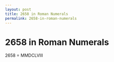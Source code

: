 ```yaml
---
layout: post
title: 2658 in Roman Numerals
permalink: 2658-in-roman-numerals
---
```


# 2658 in Roman Numerals

2658 = MMDCLVIII

